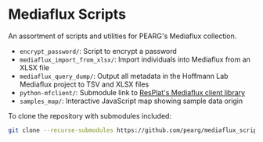 # Mediaflux Scripts

An assortment of scripts and utilities for PEARG's Mediaflux collection.

- `encrypt_password/`: Script to encrypt a password
- `mediaflux_import_from_xlsx/`: Import individuals into Mediaflux from an XLSX
  file
- `mediaflux_query_dump/`: Output all metadata in the Hoffmann Lab Mediaflux
  project to TSV and XLSX files
- `python-mfclient/`: Submodule link to [ResPlat's Mediaflux client library](https://gitlab.unimelb.edu.au/resplat-mediaflux/python-mfclient)
- `samples_map/`: Interactive JavaScript map showing sample data origin


To clone the repository with submodules included:

```bash
git clone --recurse-submodules https://github.com/pearg/mediaflux_scripts.git
```
